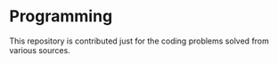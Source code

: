 # Programming

This repository is contributed just for the coding problems solved from various sources.

